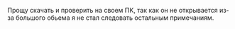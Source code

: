 Прощу скачать и проверить на своем ПК, так как он не открывается из-за большого обьема я не стал следовать остальным примечаниям.
